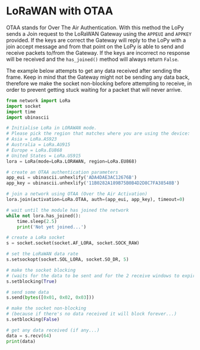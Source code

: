 # LoRaWAN with OTAA

OTAA stands for Over The Air Authentication. With this method the LoPy sends a Join request to the LoRaWAN Gateway using the `APPEUI` and `APPKEY` provided. If the keys are correct the Gateway will reply to the LoPy with a join accept message and from that point on the LoPy is able to send and receive packets to/from the Gateway. If the keys are incorrect no response will be received and the `has_joined()` method will always return `False`.

The example below attempts to get any data received after sending the frame. Keep in mind that the Gateway might not be sending any data back, therefore we make the socket non-blocking before attempting to receive, in order to prevent getting stuck waiting for a packet that will never arrive.

```python
from network import LoRa
import socket
import time
import ubinascii

# Initialise LoRa in LORAWAN mode.
# Please pick the region that matches where you are using the device:
# Asia = LoRa.AS923
# Australia = LoRa.AU915
# Europe = LoRa.EU868
# United States = LoRa.US915
lora = LoRa(mode=LoRa.LORAWAN, region=LoRa.EU868)

# create an OTAA authentication parameters
app_eui = ubinascii.unhexlify('ADA4DAE3AC12676B')
app_key = ubinascii.unhexlify('11B0282A189B75B0B4D2D8C7FA38548B')

# join a network using OTAA (Over the Air Activation)
lora.join(activation=LoRa.OTAA, auth=(app_eui, app_key), timeout=0)

# wait until the module has joined the network
while not lora.has_joined():
    time.sleep(2.5)
    print('Not yet joined...')

# create a LoRa socket
s = socket.socket(socket.AF_LORA, socket.SOCK_RAW)

# set the LoRaWAN data rate
s.setsockopt(socket.SOL_LORA, socket.SO_DR, 5)

# make the socket blocking
# (waits for the data to be sent and for the 2 receive windows to expire)
s.setblocking(True)

# send some data
s.send(bytes([0x01, 0x02, 0x03]))

# make the socket non-blocking
# (because if there's no data received it will block forever...)
s.setblocking(False)

# get any data received (if any...)
data = s.recv(64)
print(data)
```

